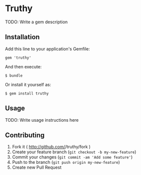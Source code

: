 # Truthy

TODO: Write a gem description

## Installation

Add this line to your application's Gemfile:

    gem 'truthy'

And then execute:

    $ bundle

Or install it yourself as:

    $ gem install truthy

## Usage

TODO: Write usage instructions here

## Contributing

1. Fork it ( http://github.com/<my-github-username>/truthy/fork )
2. Create your feature branch (`git checkout -b my-new-feature`)
3. Commit your changes (`git commit -am 'Add some feature'`)
4. Push to the branch (`git push origin my-new-feature`)
5. Create new Pull Request
